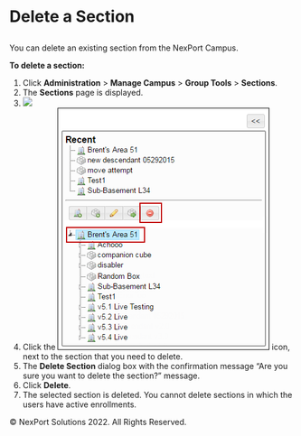 # Delete a Section

##

You can delete an existing section from the NexPort Campus.

**To delete a section:**

1. Click **Administration** > **Manage Campus** > **Group Tools** > **Sections**.
2. The **Sections** page is displayed.
3. ![](<../../../../../.gitbook/assets/Sections - Delete\_550x207.png>)
4. Click the ![](../../../../../.gitbook/assets/Delete.png) icon, next to the section that you need to delete.
5. The **Delete Section** dialog box with the confirmation message “Are you sure you want to delete the section?” message.
6. Click **Delete**.
7. The selected section is deleted. You cannot delete sections in which the users have active enrollments.

© NexPort Solutions 2022. All Rights Reserved.
